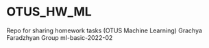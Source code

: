 # OTUS_HW_ML
Repo for sharing homework tasks (OTUS Machine Learning)
Grachya Faradzhyan
Group ml-basic-2022-02

